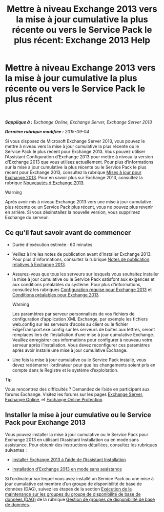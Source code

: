 ﻿---
title: 'Mettre à niveau Exchange 2013 vers la mise à jour cumulative la plus récente ou vers le Service Pack le plus récent: Exchange 2013 Help'
TOCTitle: Mettre à niveau Exchange 2013 vers la mise à jour cumulative la plus récente ou vers le Service Pack le plus récent
ms:assetid: 928a4a0b-0082-4d50-a696-bfaf2782f42d
ms:mtpsurl: https://technet.microsoft.com/fr-fr/library/JJ983803(v=EXCHG.150)
ms:contentKeyID: 52062981
ms.date: 04/24/2018
mtps_version: v=EXCHG.150
ms.translationtype: HT
---

# Mettre à niveau Exchange 2013 vers la mise à jour cumulative la plus récente ou vers le Service Pack le plus récent

 

_**Sapplique à :** Exchange Online, Exchange Server, Exchange Server 2013_

_**Dernière rubrique modifiée :** 2015-09-04_

Si vous disposez de Microsoft Exchange Server 2013, vous pouvez le mettre à niveau vers la mise à jour cumulative la plus récente ou le Service Pack le plus récent pour Exchange 2013. Vous pouvez utiliser l’Assistant Configuration d’Exchange 2013 pour mettre à niveau la version d'Exchange 2013 que vous utilisez actuellement. Pour plus d’informations sur la mise à jour cumulative la plus récente ou le Service Pack le plus récent pour Exchange 2013, consultez la rubrique [Mises à jour pour Exchange 2013](updates-for-exchange-2013-exchange-2013-help.md). Pour en savoir plus sur Exchange 2013, consultez la rubrique [Nouveautés d'Exchange 2013](what-s-new-in-exchange-2013-exchange-2013-help.md).

> [!WARNING]
> Après avoir mis à niveau Exchange 2013 vers une mise à jour cumulative plus récente ou un Service Pack plus récent, vous ne pouvez plus revenir en arrière. Si vous désinstallez la nouvelle version, vous supprimez Exchange du serveur.


## Ce qu'il faut savoir avant de commencer

  - Durée d'exécution estimée : 60 minutes

  - Veillez à lire les notes de publication avant d'installer Exchange 2013. Pour plus d'informations, consultez la rubrique [Notes de publication relatives à Exchange 2013](release-notes-for-exchange-2013-exchange-2013-help.md).

  - Assurez-vous que tous les serveurs sur lesquels vous souhaitez installer la mise à jour cumulative ou le Service Pack satisfont aux exigences et aux conditions préalables du système. Pour plus d'informations, consultez les rubriques [Configuration requise pour Exchange 2013](exchange-2013-system-requirements-exchange-2013-help.md) et [Conditions préalables pour Exchange 2013](exchange-2013-prerequisites-exchange-2013-help.md).
    
    > [!WARNING]
    > Les paramètres par serveur personnalisés de vos fichiers de configuration d’application XML Exchange, par exemple les fichiers web.config sur les serveurs d’accès au client ou le fichier EdgeTransport.exe.config sur les serveurs de boîtes aux lettres, seront remplacés lors de l’installation d’une mise à jour cumulative Exchange. Veuillez enregistrer ces informations pour configurer à nouveau votre serveur après l’installation. Vous devez reconfigurer ces paramètres après avoir installé une mise à jour cumulative Exchange.


  - Une fois la mise à jour cumulative ou le Service Pack installé, vous devez redémarrer l’ordinateur pour que les changements soient pris en compte dans le Registre et le système d’exploitation.

> [!TIP]
> Vous rencontrez des difficultés ? Demandez de l’aide en participant aux forums Exchange. Visitez les forums sur les pages <a href="https://go.microsoft.com/fwlink/p/?linkid=60612">Exchange Server</a>, <a href="https://go.microsoft.com/fwlink/p/?linkid=267542">Exchange Online</a>, et <a href="https://go.microsoft.com/fwlink/p/?linkid=285351">Exchange Online Protection</a>.


## Installer la mise à jour cumulative ou le Service Pack pour Exchange 2013

Vous pouvez installer la mise à jour cumulative ou le Service Pack pour Exchange 2013 en utilisant l’Assistant Installation ou en mode sans assistance. Pour obtenir des instructions détaillées, consultez les rubriques suivantes :

  - [Installer Exchange 2013 à l’aide de l’Assistant Installation](install-exchange-2013-using-the-setup-wizard-exchange-2013-help.md)

  - [Installation d’Exchange 2013 en mode sans assistance](install-exchange-2013-using-unattended-mode-exchange-2013-help.md)

Si l’ordinateur sur lequel vous avez installé un Service Pack ou une mise à jour cumulative est membre d’un groupe de disponibilité de base de données (DAG), suivez les étapes de la section [Exécution de la maintenance sur les groupes du groupe de disponibilité de base de données (DAG)](managing-database-availability-groups-exchange-2013-help.md) de la rubrique [Gestion de groupes de disponibilité de base de données](managing-database-availability-groups-exchange-2013-help.md).


